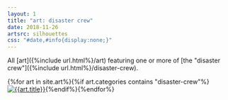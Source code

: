```yaml
---
layout: 1
title: "art: disaster crew"
date: 2018-11-26
artsrc: silhouettes
css: "#date,#info{display:none;}"
---
```

All [art]({%include url.html%}/art) featuring one or more of [the "disaster crew"]({%include url.html%}/disaster-crew).

<div id="gallery">{%for art in site.art%}{%if art.categories contains "disaster-crew"%}<a href="{%include url.html%}{{art.url}}"><img src="{%include url.html%}/assets/img/art/{{art.date|date:"%F"}}-tn.jpg" alt="{{art.title}}"/></a>{%endif%}{%endfor%}</div>